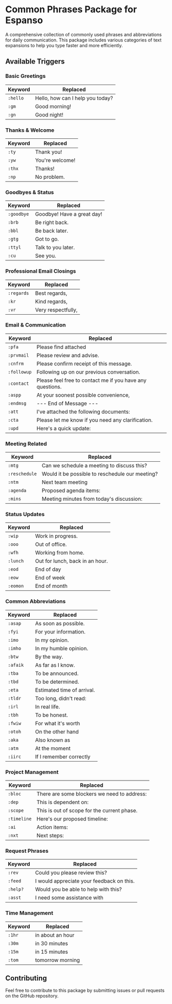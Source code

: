 # Common Phrases Package for Espanso

A comprehensive collection of commonly used phrases and abbreviations for daily communication. This package includes various categories of text expansions to help you type faster and more efficiently.

## Available Triggers

### Basic Greetings
| Keyword | Replaced |
|---------|----------|
| `:hello` | Hello, how can I help you today? |
| `:gm` | Good morning! |
| `:gn` | Good night! |

### Thanks & Welcome
| Keyword | Replaced |
|---------|----------|
| `:ty` | Thank you! |
| `:yw` | You're welcome! |
| `:thx` | Thanks! |
| `:np` | No problem. |

### Goodbyes & Status
| Keyword | Replaced |
|---------|----------|
| `:goodbye` | Goodbye! Have a great day! |
| `:brb` | Be right back. |
| `:bbl` | Be back later. |
| `:gtg` | Got to go. |
| `:ttyl` | Talk to you later. |
| `:cu` | See you. |

### Professional Email Closings
| Keyword | Replaced |
|---------|----------|
| `:regards` | Best regards, |
| `:kr` | Kind regards, |
| `:vr` | Very respectfully, |

### Email & Communication
| Keyword | Replaced |
|---------|----------|
| `:pfa` | Please find attached |
| `:prvmail` | Please review and advise. |
| `:cnfrm` | Please confirm receipt of this message. |
| `:followup` | Following up on our previous conversation. |
| `:contact` | Please feel free to contact me if you have any questions. |
| `:aspp` | At your soonest possible convenience, |
| `:endmsg` | --- End of Message --- |
| `:att` | I've attached the following documents: |
| `:cta` | Please let me know if you need any clarification. |
| `:upd` | Here's a quick update: |

### Meeting Related
| Keyword | Replaced |
|---------|----------|
| `:mtg` | Can we schedule a meeting to discuss this? |
| `:reschedule` | Would it be possible to reschedule our meeting? |
| `:ntm` | Next team meeting |
| `:agenda` | Proposed agenda items: |
| `:mins` | Meeting minutes from today's discussion: |

### Status Updates
| Keyword | Replaced |
|---------|----------|
| `:wip` | Work in progress. |
| `:ooo` | Out of office. |
| `:wfh` | Working from home. |
| `:lunch` | Out for lunch, back in an hour. |
| `:eod` | End of day |
| `:eow` | End of week |
| `:eomon` | End of month |

### Common Abbreviations
| Keyword | Replaced |
|---------|----------|
| `:asap` | As soon as possible. |
| `:fyi` | For your information. |
| `:imo` | In my opinion. |
| `:imho` | In my humble opinion. |
| `:btw` | By the way. |
| `:afaik` | As far as I know. |
| `:tba` | To be announced. |
| `:tbd` | To be determined. |
| `:eta` | Estimated time of arrival. |
| `:tldr` | Too long, didn't read: |
| `:irl` | In real life. |
| `:tbh` | To be honest. |
| `:fwiw` | For what it's worth |
| `:otoh` | On the other hand |
| `:aka` | Also known as |
| `:atm` | At the moment |
| `:iirc` | If I remember correctly |

### Project Management
| Keyword | Replaced |
|---------|----------|
| `:bloc` | There are some blockers we need to address: |
| `:dep` | This is dependent on: |
| `:scope` | This is out of scope for the current phase. |
| `:timeline` | Here's our proposed timeline: |
| `:ai` | Action items: |
| `:nxt` | Next steps: |

### Request Phrases
| Keyword | Replaced |
|---------|----------|
| `:rev` | Could you please review this? |
| `:feed` | I would appreciate your feedback on this. |
| `:help?` | Would you be able to help with this? |
| `:asst` | I need some assistance with |

### Time Management
| Keyword | Replaced |
|---------|----------|
| `:1hr` | in about an hour |
| `:30m` | in 30 minutes |
| `:15m` | in 15 minutes |
| `:tom` | tomorrow morning |

## Contributing

Feel free to contribute to this package by submitting issues or pull requests on the GitHub repository.
